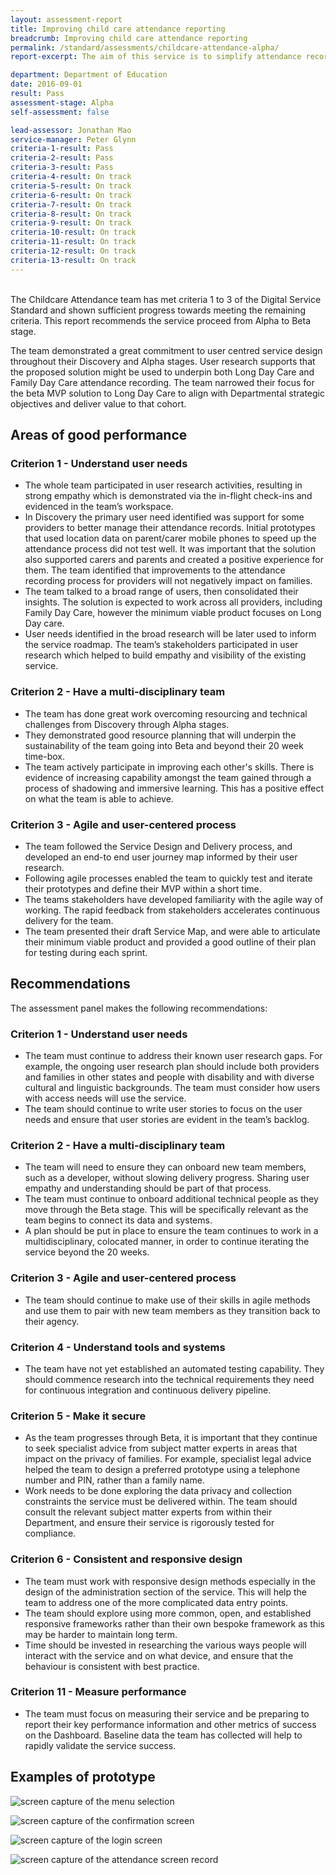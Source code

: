 ```yaml
---
layout: assessment-report
title: Improving child care attendance reporting			
breadcrumb: Improving child care attendance reporting			
permalink: /standard/assessments/childcare-attendance-alpha/
report-excerpt: The aim of this service is to simplify attendance recording and data capture for families, childcare providers and government. The service team focussed on how they might improve the method of attendance recording for Long Day Care and Family Day Care providers and their users. Attendance data will be captured digitally for the first time by government.  This creates opportunities to meet a range of user needs for end users and improves compliance for government.

department: Department of Education 			
date: 2016-09-01
result: Pass
assessment-stage: Alpha
self-assessment: false

lead-assessor: Jonathan Mao
service-manager: Peter Glynn
criteria-1-result: Pass
criteria-2-result: Pass
criteria-3-result: Pass
criteria-4-result: On track
criteria-5-result: On track
criteria-6-result: On track
criteria-7-result: On track
criteria-8-result: On track
criteria-9-result: On track
criteria-10-result: On track
criteria-11-result: On track
criteria-12-result: On track
criteria-13-result: On track
---
```

<br>
The Childcare Attendance team has met criteria 1 to 3 of the Digital Service Standard and shown sufficient progress towards meeting the remaining criteria. This report recommends the service proceed from Alpha to Beta stage.

The team demonstrated a great commitment to user centred service design throughout their Discovery and Alpha stages. User research supports that the proposed solution might be used to underpin both Long Day Care and Family Day Care attendance recording.  The team narrowed their focus for the beta MVP solution to Long Day Care to align with Departmental strategic objectives and deliver value to that cohort.

## Areas of good performance

### Criterion 1 - Understand user needs 

- The whole team participated in user research activities, resulting in strong empathy which is demonstrated via the in-flight check-ins and evidenced in the team’s workspace.  
- In Discovery the primary user need identified was support for some providers to better manage their attendance records. Initial prototypes that used location data on parent/carer mobile phones to speed up the attendance process did not test well. It was important that the solution also supported carers and parents and created a positive experience for them. The team identified that improvements to the attendance recording process for providers will not negatively impact on families.
- The team talked to a broad range of users, then consolidated their insights.  The solution is expected to work across all providers, including Family Day Care, however the minimum viable product focuses on Long Day care. 
- User needs identified in the broad research will be later used to inform the service roadmap. The team’s stakeholders participated in user research which helped to build empathy and visibility of the existing service. 

### Criterion 2 - Have a multi-disciplinary team 

- The team has done great work overcoming resourcing and technical challenges from Discovery through Alpha stages.
- They demonstrated good resource planning that will underpin the sustainability of the team going into Beta and beyond their 20 week time-box.  
- The team actively participate in improving each other's skills. There is evidence of increasing capability amongst the team gained through a process of shadowing and immersive learning. This has a positive effect on what the team is able to achieve. 

### Criterion 3 - Agile and user-centered process 

- The team followed the Service Design and Delivery process, and developed an end-to end user journey map informed by their user research. 
- Following agile processes enabled the team to quickly test and iterate their prototypes and define their MVP within a short time. 
- The teams stakeholders have developed familiarity with the agile way of working. The rapid feedback from stakeholders accelerates continuous delivery for the team. 
- The team presented their draft Service Map, and were able to articulate their minimum viable product and provided a good outline of their plan for testing during each sprint. 

## Recommendations

The assessment panel makes the following recommendations:

### Criterion 1 - Understand user needs 

- The team must continue to address their known user research gaps. For example, the ongoing user research plan should include both providers and families in other states and people with disability and with diverse cultural and linguistic backgrounds. The team must consider how users with access needs will use the service. 
- The team should continue to write user stories to focus on the user needs and ensure that user stories are evident in the team’s backlog. 

### Criterion 2 - Have a multi-disciplinary team 

- The team will need to ensure they can onboard new team members, such as a developer, without slowing delivery progress. Sharing user empathy and understanding should be part of that process.
- The team must continue to onboard additional technical people as they move through the Beta stage. This will be specifically relevant as the team begins to connect its data and systems.
- A plan should be put in place to ensure the team continues to work in a multidisciplinary, colocated manner, in order to continue iterating the service beyond the 20 weeks.

### Criterion 3 - Agile and user-centered process 

- The team should continue to make use of their skills in agile methods and use them to pair with new team members as they transition back to their agency.

### Criterion 4 - Understand tools and systems

- The team have not yet established an automated testing capability. They should commence research into the technical requirements they need for continuous integration and continuous delivery pipeline. 

### Criterion 5 - Make it secure

- As the team progresses through Beta, it is important that they continue to seek specialist advice from subject matter experts in areas that impact on the privacy of families. For example, specialist legal advice helped the team to design a preferred prototype using a telephone number and PIN, rather than a family name. 
- Work needs to be done exploring the data privacy and collection constraints the service must be delivered within. The team should consult the relevant subject matter experts from within their Department, and ensure their service is rigorously tested for compliance.

### Criterion 6 - Consistent and responsive design

- The team must work with responsive design methods especially in the design of the administration section of the service. This will help the team to address one of the more complicated data entry points.
- The team should explore using more common, open, and established responsive frameworks rather than their own bespoke framework as this may be harder to maintain long term.
- Time should be invested in researching the various ways people will interact with the service and on what device, and ensure that the behaviour is consistent with best practice.

### Criterion 11 - Measure performance

- The team must focus on measuring their service and be preparing to report their key performance information and other metrics of success on the Dashboard. Baseline data the team has collected will help to rapidly validate the service success. 

## Examples of prototype

![screen capture of the menu selection]({{site.url}}{{site.baseurl}}/images/assessments/edu-childcare-menu.png)

![screen capture of the confirmation screen]({{site.url}}{{site.baseurl}}/images/assessments/edu-childcare-confirmation.png)

![screen capture of the login screen]({{site.url}}{{site.baseurl}}/images/assessments/edu-childcare-login.png)

![screen capture of the attendance screen record]({{site.url}}{{site.baseurl}}/images/assessments/edu-childcare-attendance.png)


